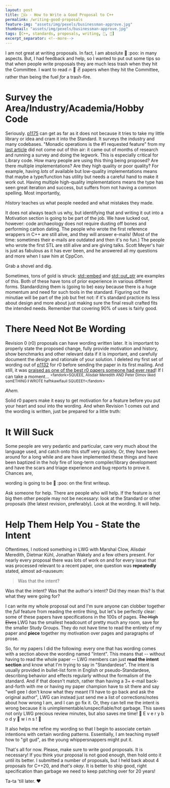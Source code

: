 ```yaml
---
layout: post
title: 📝👍 - How to Write a Good Proposal to C++
permalink: /writing-good-proposals
feature-img: "assets/img/pexels/businessman-approve.jpg"
thumbnail: "assets/img/pexels/businessman-approve.jpg"
tags: [C++, standards, proposals, writing, 📜, 📝]
excerpt_separator: <!--more-->
---
```


I am not great at writing proposals. In fact, I am absolute :dog: :poo: in many aspects. But, I had feedback and help, so I wanted to put out some tips so that when people write proposals they are much less trash when they hit the Committee. I want to read 🔥 💯 ✌️ papers when they hit the Committee, rather than being the fuel _for_ a trash-fire.<!--more-->

# Survey the Area/Industry/Academia/Hobby Code

Seriously. [p1175](https://wg21.link/p1175) can get as far as it does not because it tries to take my little library or idea and cram it into the Standard. It surveys the industry and many codebases. "Monadic operations is the #1 requested feature" from my [last article](/sandiego-2018-paper-review-II) did not come out of thin air: it came out of months of research and running a survey and doing the legwork. This is especially critical for Library code. How many people are using this thing being proposed? Are there multiple implementations? Are they high quality or poor quality? For example, having _lots_ of available but low-quality implementations means that maybe a type/function has utility but needs a careful hand to make it work out. Having multiple high-quality implementations means the type has seen great iteration and success, but suffers from not having a common spelling. Most importantly,

_History_ teaches us what people needed and what mistakes they made.

It does not always teach us why, but identifying that and writing it out into a Motivation section is going to be part of the job. We have lucked out, however: code archaeology does not require dusting off bones and performing carbon dating. The people who wrote the first reference wrappers in C++ are still alive, and they will answer e-mails! (Most of the time: sometimes their e-mails are outdated and then it's no fun.) The people who wrote the first STL are still alive and are giving talks. Scott Meyer's hair is just as fabulous as it has ever been, and he answered all my questions and more when I saw him at CppCon.

Grab a shovel and dig.

Sometimes, tons of gold is struck: [std::embed](/vendor/future_cxx/papers/d1040.html) and [std::out_ptr](/vendor/future_cxx/papers/d1132.html) are examples of this. Both of these have tons of prior experience in various different forms. Standardizing them is (going to be) easy because there is a huge momentum and need for such tools in the standard. Figuring out the minutiae will be part of the job but fret not: if it's standard practice its less about design and more about just making sure the final result crafted fits the intended needs. Remember that covering 90% of uses is fairly good.

# There Need Not Be Wording

Revision 0 (r0) proposals can have wording written later. It is important to properly state the proposed change, fully provide motivation and history, show benchmarks and other relevant data if it is important, and carefully document the design and rationale of your solution. I deleted my first set of wording out of [p1132](https://wg21.link/p1132r0) for r0 before sending the paper in its first mailing. And still, it was [praised as one of the best r0 papers someone had ever read](https://twitter.com/AlisdairMered/status/1014937023520624642)! If I can take a moment... <sup>\<fandork>SQUEEE, Alisdair Meredith AND Peter Dimov liked somETHING <b>I</b> WROTE hafhkawlfauil SQUEEE!!\</fandork></sup>
 
_Ahem._

Solid r0 papers make it easy to get motivation for a feature before you put your heart and soul into the wording. And when Revision 1 comes out and the wording is written, just be prepared for a little truth:

# It Will Suck

Some people are very pedantic and particular, care very much about the language used, and catch onto this stuff very quickly. Or, they have been around for a long while and are have implemented these things and have been baptized in the holy fire of long-term compiler/library development and have the scars and triage experience and bug reports to prove it. Chances are,

wording is going to be :horse: :poo: on the first writeup.

Ask someone for help. There are people who will help. If the feature is not big then other people may not be necessary: look at the Standard or other proposals (the latest revision, preferably). Look at the wording. It will help.

# Help Them Help You - State the Intent

Oftentimes, I noticed something in LWG with Marshal Clow, Alisdair Meredith, Dietmar Kühl, Jonathan Wakely and a few others present. For nearly every proposal there was lots of work on and for every issue that was processed relevant to a recent paper, one question was **repeatedly** stated, almost ad-nauseum:

> Was that the intent?

Was that the intent? Was that the author's intent? Did they mean this? Is that what they were going for?

I can write my whole proposal out and I'm sure anyone can clobber together the _full_ feature from reading the entire thing, but let's be perfectly clear: some of these papers have specifications in the 100s of pages. ~~The High Elves~~ LWG has the smallest headcount of pretty much any room, save for the smaller Study Groups. They do not have time to read the entirety of my paper and **piece** together my motivation over pages and paragraphs of prose.

So, for my papers I did the following: every one that has wording comes with a section above the wording named "Intent". This means that -- without having to read the whole paper -- LWG members can just **read the intent section** and know what I'm trying to say in "Standardese". The intent is usually provided in bullet-list form in English or pseudo-Standardese, describing behavior and effects regularly without the formalism of the standard. And if that doesn't match, rather than having a 3+ e-mail back-and-forth with me or having my paper champion have to sit there and say "well gee I don't know what they meant I'll have to go back and ask the original author", LWG can instead just send me a list of corrections/notes about how wrong I am, and I can go fix it. Or, they can tell me the intent is wrong because it is unimplementable/unspecifiable/hot garbage. This saves not only LWG precious review minutes, but also saves me time! 🎊 E v e r y b o d y 🎉 w i n s ! 🎊

It also helps me refine my wording so that I begin to associate certain intentions with certain wording patterns. Essentially, I am teaching myself how to "git gud", as the young whippersnappers might put it.

That's all for now. Please, make sure to write good proposals. It is necessary! If you think your proposal is not good enough, then hold onto it until its better. I submitted a number of proposals, but I held back about 4 proposals for C++20, and _that's okay_. It is better to ship good, right specification than garbage we need to keep patching over for 20 years!

Ta-ta 'till later. ♥
